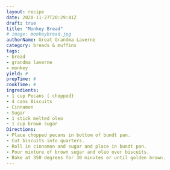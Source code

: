 ```yaml
--- 
layout: recipe 
date: 2020-11-27T20:29:41Z 
draft: true 
title: "Monkey Bread" 
# image: monkeybread.jpg 
authorName: Great Grandma Laverne 
category: breads & muffins 
tags: 
- bread 
- grandma laverne 
- monkey 
yield: # 
prepTime: # 
cookTime: # 
ingredients: 
- 1 cup Pecans ( chopped} 
- 4 cans Biscuits 
- Cinnamon 
- Sugar 
- 1 stick melted oleo 
- 1 cup brown sugar 
Directions: 
- Place chopped pecans in bottom of bundt pan. 
- Cut biscuits into quarters. 
- Roll in cinnamon and sugar and place in bundt pan. 
- Pour mixture of brown sugar and oleo over biscuits. 
- Bake at 350 degrees for 30 minutes or until golden brown. 
---
```

